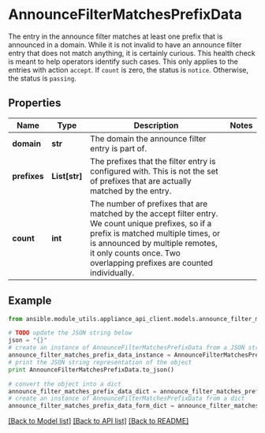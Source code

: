 # AnnounceFilterMatchesPrefixData

The entry in the announce filter matches at least one prefix that is announced in a domain. While it is not invalid to have an announce filter entry that does not match anything, it is certainly curious. This health check is meant to help operators identify such cases. This only applies to the entries with action `accept`.  If `count` is zero, the status is `notice`. Otherwise, the status is `passing`. 

## Properties

Name | Type | Description | Notes
------------ | ------------- | ------------- | -------------
**domain** | **str** | The domain the announce filter entry is part of.  | 
**prefixes** | **List[str]** | The prefixes that the filter entry is configured with. This is not the set of prefixes that are actually matched by the entry.  | 
**count** | **int** | The number of prefixes that are matched by the accept filter entry. We count unique prefixes, so if a prefix is matched multiple times, or is announced by multiple remotes, it only counts once. Two overlapping prefixes are counted individually.  | 

## Example

```python
from ansible.module_utils.appliance_api_client.models.announce_filter_matches_prefix_data import AnnounceFilterMatchesPrefixData

# TODO update the JSON string below
json = "{}"
# create an instance of AnnounceFilterMatchesPrefixData from a JSON string
announce_filter_matches_prefix_data_instance = AnnounceFilterMatchesPrefixData.from_json(json)
# print the JSON string representation of the object
print AnnounceFilterMatchesPrefixData.to_json()

# convert the object into a dict
announce_filter_matches_prefix_data_dict = announce_filter_matches_prefix_data_instance.to_dict()
# create an instance of AnnounceFilterMatchesPrefixData from a dict
announce_filter_matches_prefix_data_form_dict = announce_filter_matches_prefix_data.from_dict(announce_filter_matches_prefix_data_dict)
```
[[Back to Model list]](../README.md#documentation-for-models) [[Back to API list]](../README.md#documentation-for-api-endpoints) [[Back to README]](../README.md)


